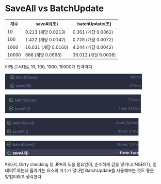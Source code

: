 # SaveAll vs BatchUpdate





| 개수  | saveAll(초)          | batchUpdate(초)      |
| ----- | -------------------- | -------------------- |
| 10    | 0.213 (개당 0.0213)  | 0.361 (개당 0.0361)  |
| 100   | 1.422 (개당 0.0142)  | 0.728 (개당 0.0072)  |
| 1000  | 16.031 (개당 0.0160) | 4.244 (개당 0.0042)  |
| 10000 | 666 (개당 0.0666)    | 36.012 (개당 0.0036) |

아래 순서대로 10, 100, 1000, 10000개 입력이다.

![10row.png](https://github.com/leeseojune53/yatudy/blob/main/images/research/10row.png?raw=true)

![100row.png](https://github.com/leeseojune53/yatudy/blob/main/images/research/100row.png?raw=true)

![1000row.png](https://github.com/leeseojune53/yatudy/blob/main/images/research/1000row.png?raw=true)

![10000row.png](https://github.com/leeseojune53/yatudy/blob/main/images/research/10000row.png?raw=true)



따라서, Dirty checking 등 JPA의 도움 필요없이, 순수하게 값을 넣거나(INSERT), 업데이트하는데 들어가는 요소의 개수가 많다면 BatchUpdate를 사용해보는 것도 좋은 방법이라고 생각한다.